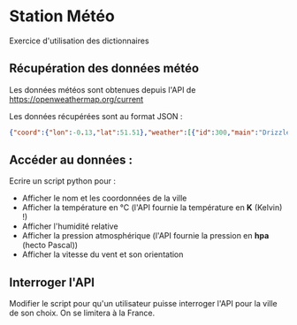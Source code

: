 # Station Météo
Exercice d'utilisation des dictionnaires

## Récupération des données météo

Les données météos sont obtenues depuis l'API de https://openweathermap.org/current

Les données récupérées sont au format JSON :

```json
{"coord":{"lon":-0.13,"lat":51.51},"weather":[{"id":300,"main":"Drizzle","description":"light intensity drizzle","icon":"09d"}],"base":"stations","main":{"temp":280.32,"pressure":1012,"humidity":81,"temp_min":279.15,"temp_max":281.15},"visibility":10000,"wind":{"speed":4.1,"deg":80},"clouds":{"all":90},"dt":1485789600,"sys":{"type":1,"id":5091,"message":0.0103,"country":"GB","sunrise":1485762037,"sunset":1485794875},"id":2643743,"name":"London","cod":200}
```

## Accéder au données :

Ecrire un script python pour :

- Afficher le nom et les coordonnées de la ville
- Afficher la température en °C (l'API fournie la température en **K** (Kelvin) !)
- Afficher l'humidité relative
- Afficher la pression atmosphérique (l'API fournie la pression en **hpa** (hecto Pascal))
- Afficher la vitesse du vent et son orientation

## Interroger l'API

Modifier le script pour qu'un utilisateur puisse interroger l'API pour la ville de son choix. On se limitera à la France. 
